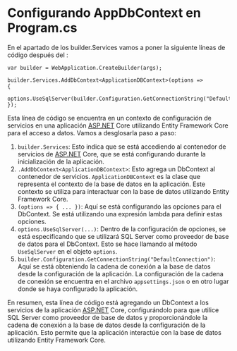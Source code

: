 # Configurando AppDbContext en Program.cs

En el apartado de los builder.Services vamos a poner la siguiente líneas de código después del :

```
var builder = WebApplication.CreateBuilder(args);
```

```
builder.Services.AddDbContext<ApplicationDBContext>(options =>
{
    options.UseSqlServer(builder.Configuration.GetConnectionString("DefaultConnection"));
});
```

Esta línea de código se encuentra en un contexto de configuración de servicios en una aplicación [ASP.NET](http://asp.net/) Core utilizando Entity Framework Core para el acceso a datos. Vamos a desglosarla paso a paso:

1. `builder.Services`: Esto indica que se está accediendo al contenedor de servicios de [ASP.NET](http://asp.net/) Core, que se está configurando durante la inicialización de la aplicación.
2. `.AddDbContext<ApplicationDBContext>`: Esto agrega un DbContext al contenedor de servicios. `ApplicationDBContext` es la clase que representa el contexto de la base de datos en la aplicación. Este contexto se utiliza para interactuar con la base de datos utilizando Entity Framework Core.
3. `(options => { ... })`: Aquí se está configurando las opciones para el DbContext. Se está utilizando una expresión lambda para definir estas opciones.
4. `options.UseSqlServer(...)`: Dentro de la configuración de opciones, se está especificando que se utilizará SQL Server como proveedor de base de datos para el DbContext. Esto se hace llamando al método `UseSqlServer` en el objeto `options`.
5. `builder.Configuration.GetConnectionString("DefaultConnection")`: Aquí se está obteniendo la cadena de conexión a la base de datos desde la configuración de la aplicación. La configuración de la cadena de conexión se encuentra en el archivo `appsettings.json` o en otro lugar donde se haya configurado la aplicación.

En resumen, esta línea de código está agregando un DbContext a los servicios de la aplicación [ASP.NET](http://asp.net/) Core, configurándolo para que utilice SQL Server como proveedor de base de datos y proporcionándole la cadena de conexión a la base de datos desde la configuración de la aplicación. Esto permite que la aplicación interactúe con la base de datos utilizando Entity Framework Core.
